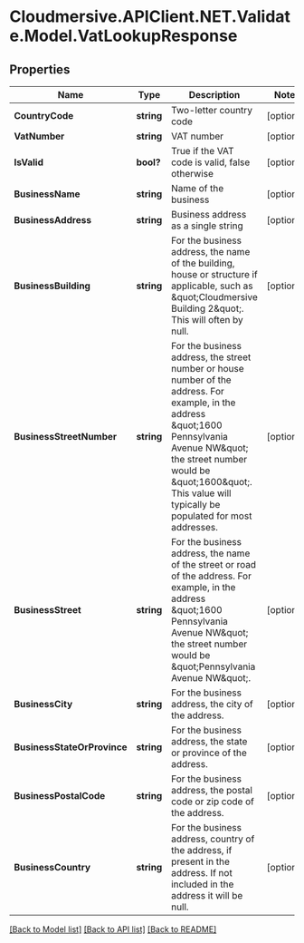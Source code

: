 # Cloudmersive.APIClient.NET.Validate.Model.VatLookupResponse
## Properties

Name | Type | Description | Notes
------------ | ------------- | ------------- | -------------
**CountryCode** | **string** | Two-letter country code | [optional] 
**VatNumber** | **string** | VAT number | [optional] 
**IsValid** | **bool?** | True if the VAT code is valid, false otherwise | [optional] 
**BusinessName** | **string** | Name of the business | [optional] 
**BusinessAddress** | **string** | Business address as a single string | [optional] 
**BusinessBuilding** | **string** | For the business address, the name of the building, house or structure if applicable, such as \&quot;Cloudmersive Building 2\&quot;.  This will often by null. | [optional] 
**BusinessStreetNumber** | **string** | For the business address, the street number or house number of the address.  For example, in the address \&quot;1600 Pennsylvania Avenue NW\&quot; the street number would be \&quot;1600\&quot;.  This value will typically be populated for most addresses. | [optional] 
**BusinessStreet** | **string** | For the business address, the name of the street or road of the address.  For example, in the address \&quot;1600 Pennsylvania Avenue NW\&quot; the street number would be \&quot;Pennsylvania Avenue NW\&quot;. | [optional] 
**BusinessCity** | **string** | For the business address, the city of the address. | [optional] 
**BusinessStateOrProvince** | **string** | For the business address, the state or province of the address. | [optional] 
**BusinessPostalCode** | **string** | For the business address, the postal code or zip code of the address. | [optional] 
**BusinessCountry** | **string** | For the business address, country of the address, if present in the address.  If not included in the address it will be null. | [optional] 

[[Back to Model list]](../README.md#documentation-for-models) [[Back to API list]](../README.md#documentation-for-api-endpoints) [[Back to README]](../README.md)


